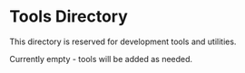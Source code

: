 # Tools Directory

This directory is reserved for development tools and utilities.

Currently empty - tools will be added as needed.